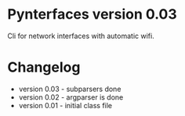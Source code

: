 Pynterfaces version 0.03
========================
Cli for network interfaces with automatic wifi.

Changelog
=========
* version 0.03 - subparsers done
* version 0.02 - argparser is done
* version 0.01 - initial class file
